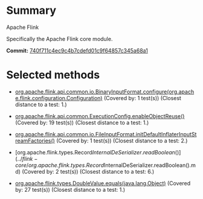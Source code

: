 # Summary

Apache Flink

Specifically the Apache Flink core module.

**Commit:** [740f711c4ec9c4b7cdefd01c9f64857c345a68a1](https://github.com/apache/flink/tree/740f711c4ec9c4b7cdefd01c9f64857c345a68a1/flink-core)

# Selected methods

* [org.apache.flink.api.common.io.BinaryInputFormat.configure(org.apache.flink.configuration.Configuration)](../flink-core/org.apache.flink.api.common.io.BinaryInputFormat.configure(org.apache.flink.configuration.Configuration).md)
    (Covered by: 1 test(s))
    (Closest distance to a test: 1.)

* [org.apache.flink.api.common.ExecutionConfig.enableObjectReuse()](../flink-core/org.apache.flink.api.common.ExecutionConfig.enableObjectReuse().md)
    (Covered by: 19 test(s))
    (Closest distance to a test: 1.)

* [org.apache.flink.api.common.io.FileInputFormat.initDefaultInflaterInputStreamFactories()](../flink-core/org.apache.flink.api.common.io.FileInputFormat.initDefaultInflaterInputStreamFactories().md)
    (Covered by: 1 test(s))
    (Closest distance to a test: 2.)

* [org.apache.flink.types.Record$InternalDeSerializer.readBoolean()](../flink-core/org.apache.flink.types.Record$InternalDeSerializer.readBoolean().md)
    (Covered by: 2 test(s))
    (Closest distance to a test: 6.)

* [org.apache.flink.types.DoubleValue.equals(java.lang.Object)](../flink-core/org.apache.flink.types.DoubleValue.equals(java.lang.Object).md)
    (Covered by: 27 test(s))
    (Closest distance to a test: 1.)


